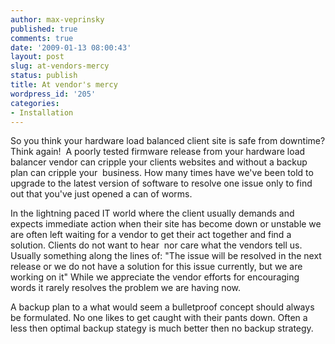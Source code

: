 ```yaml
---
author: max-veprinsky
published: true
comments: true
date: '2009-01-13 08:00:43'
layout: post
slug: at-vendors-mercy
status: publish
title: At vendor's mercy
wordpress_id: '205'
categories:
- Installation
---
```


So you think your hardware load balanced client site is safe from downtime? Think again!  A poorly tested firmware release from your hardware load balancer vendor can cripple your clients websites and without a backup plan can cripple your  business. How many times have we've been told to upgrade to the latest version of software to resolve one issue only to find out that you've just opened a can of worms.

In the lightning paced IT world where the client usually demands and expects immediate action when their site has become down or unstable we are often left waiting for a vendor to get their act together and find a solution. Clients do not want to hear  nor care what the vendors tell us. Usually something along the lines of: "The issue will be resolved in the next release or we do not have a solution for this issue currently, but we are working on it" While we appreciate the vendor efforts for encouraging words it rarely resolves the problem we are having now.

A backup plan to a what would seem a bulletproof concept should always be formulated. No one likes to get caught with their pants down. Often a less then optimal backup stategy is much better then no backup strategy.

